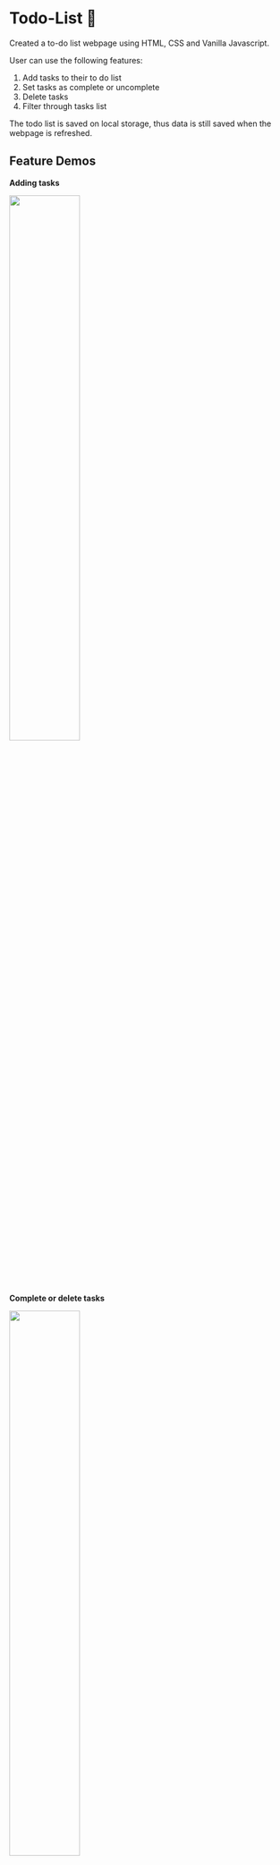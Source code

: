 # Todo-List :page_with_curl:

Created a to-do list webpage using HTML, CSS and Vanilla Javascript.

User can use the following features:
  1) Add tasks to their to do list
  2) Set tasks as complete or uncomplete
  3) Delete tasks
  4) Filter through tasks list

The todo list is saved on local storage, thus data is still saved when the webpage is refreshed.

## Feature Demos
**Adding tasks**

<img src="https://user-images.githubusercontent.com/53130340/169709025-4ac3e40e-c87f-48d1-bb9a-3c15112fe295.gif" width=50% height=50%>


**Complete or delete tasks**

<img src="https://user-images.githubusercontent.com/53130340/169709039-5dfe7394-7c00-42bc-94b6-c0c098a46353.gif" width=50% height=50%>

**Filter tasks**

<img src="https://user-images.githubusercontent.com/53130340/169709048-6e45d421-fc66-42b8-bd99-b1f995714930.gif" width=50% height=50%>
